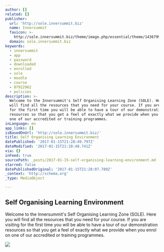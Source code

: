 ```yaml
---
author: []
related: []
publisher:
  url: 'http://sole.innersummit.biz'
  name: Innersummit
  favicon: >-
    http://sole.innersummit.biz/theme/image.php/essential/theme/1436799473/favicon
  domain: sole.innersummit.biz
keywords:
  - innersummit
  - app
  - password
  - downloaded
  - enrolled
  - sole
  - moodle
  - course
  - 07922962
  - policies
description: >-
  Welcome to the Innersummit's Self Organising Learning Zone (SOLE). Here you
  will find all the resources that you need for your course. If you are visiting
  for the first time you will be able to have a tour of our demonstration
  resources so that you get a feel of exactly what we provide when you enrol on
  one of our accredited or training programmes.
inLanguage: en
app_links: []
isBasedOnUrl: 'http://sole.innersummit.biz/'
title: Self Organising Learning Environment
datePublished: '2017-01-15T21:28:49.797Z'
dateModified: '2017-01-15T21:28:48.741Z'
via: {}
inFeed: true
sourcePath: _posts/2017-01-15-self-organising-learning-environment.md
starred: false
datePublishedOriginal: '2017-01-15T21:28:07.789Z'
_context: 'http://schema.org'
_type: MediaObject

---
```

<article style=""><h1>Self Organising Learning Environment</h1><p>Welcome to the Innersummit's Self Organising Learning Zone (SOLE). Here you will find all the resources that you need for your course. If you are visiting for the first time you will be able to have a tour of our demonstration resources so that you get a feel of exactly what we provide when you enrol on one of our accredited or training programmes.</p><img src="http://sole.innersummit.biz/pluginfile.php/335/mod_forum/post/70/Moodle1" /></article>